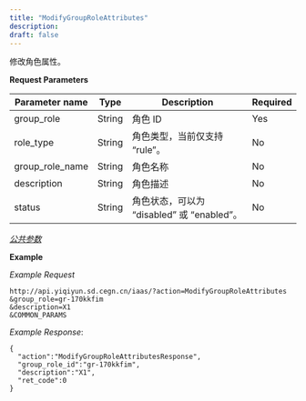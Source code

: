 ```yaml
---
title: "ModifyGroupRoleAttributes"
description: 
draft: false
---
```




修改角色属性。

**Request Parameters**

| Parameter name | Type | Description | Required |
| --- | --- | --- | --- |
| group_role | String | 角色 ID | Yes |
| role_type | String | 角色类型，当前仅支持 “rule”。 | No |
| group_role_name | String | 角色名称 | No |
| description | String | 角色描述 | No |
| status | String | 角色状态，可以为 “disabled” 或 “enabled”。 | No |

[_公共参数_](../../../parameters/)

**Example**

_Example Request_

```
http://api.yiqiyun.sd.cegn.cn/iaas/?action=ModifyGroupRoleAttributes
&group_role=gr-170kkfim
&description=X1
&COMMON_PARAMS
```

_Example Response_:

```
{
  "action":"ModifyGroupRoleAttributesResponse",
  "group_role_id":"gr-170kkfim",
  "description":"X1",
  "ret_code":0
}
```
